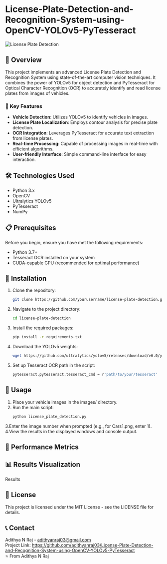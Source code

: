 # License-Plate-Detection-and-Recognition-System-using-OpenCV-YOLOv5-PyTesseract


![License Plate Detection](https://drive.google.com/file/d/1X_9F7-nupk0Pxs8JXvG1Vz2WGZ8-xUSC/view?usp=sharing)

## 🚀 Overview

This project implements an advanced License Plate Detection and Recognition System using state-of-the-art computer vision techniques. It combines the power of YOLOv5 for object detection and PyTesseract for Optical Character Recognition (OCR) to accurately identify and read license plates from images of vehicles.

### 🎯 Key Features

- **Vehicle Detection**: Utilizes YOLOv5 to identify vehicles in images.
- **License Plate Localization**: Employs contour analysis for precise plate detection.
- **OCR Integration**: Leverages PyTesseract for accurate text extraction from license plates.
- **Real-time Processing**: Capable of processing images in real-time with efficient algorithms.
- **User-friendly Interface**: Simple command-line interface for easy interaction.

## 🛠️ Technologies Used

- Python 3.x
- OpenCV
- Ultralytics YOLOv5
- PyTesseract
- NumPy

## 📋 Prerequisites

Before you begin, ensure you have met the following requirements:

- Python 3.7+
- Tesseract OCR installed on your system
- CUDA-capable GPU (recommended for optimal performance)

## 🔧 Installation

1. Clone the repository:
   ```bash
   git clone https://github.com/yourusername/license-plate-detection.git
2. Navigate to the project directory:
   ```bash
   cd license-plate-detection
3. Install the required packages:
   ```bash
   pip install -r requirements.txt
4. Download the YOLOv5 weights:
   ```bash
   wget https://github.com/ultralytics/yolov5/releases/download/v6.0/yolov5s.pt
5. Set up Tesseract OCR path in the script:
   ```bash
   pytesseract.pytesseract.tesseract_cmd = r'path/to/your/tesseract'

## 🚀 Usage

1. Place your vehicle images in the images/ directory.
2. Run the main script:
   ```bash
   python license_plate_detection.py
3.Enter the image number when prompted (e.g., for Cars1.png, enter 1).
4.View the results in the displayed windows and console output.

## 🧪 Performance Metrics

## 📊 Results Visualization
Results

## 📜 License
This project is licensed under the MIT License - see the LICENSE file for details.

## 📞 Contact

Adithya N Raj - adithyanraj03@gmail.com <br>
Project Link: https://github.com/adithyanraj03/License-Plate-Detection-and-Recognition-System-using-OpenCV-YOLOv5-PyTesseract <br>⭐️ From Adithya N Raj
